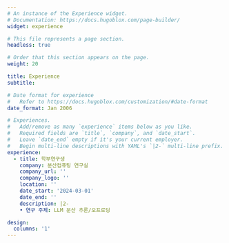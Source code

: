 ```yaml
---
# An instance of the Experience widget.
# Documentation: https://docs.hugoblox.com/page-builder/
widget: experience

# This file represents a page section.
headless: true

# Order that this section appears on the page.
weight: 20

title: Experience
subtitle:

# Date format for experience
#   Refer to https://docs.hugoblox.com/customization/#date-format
date_format: Jan 2006

# Experiences.
#   Add/remove as many `experience` items below as you like.
#   Required fields are `title`, `company`, and `date_start`.
#   Leave `date_end` empty if it's your current employer.
#   Begin multi-line descriptions with YAML's `|2-` multi-line prefix.
experience:
  - title: 학부연구생
    company: 분산컴퓨팅 연구실
    company_url: ''
    company_logo: ''     
    location: ''         
    date_start: '2024-03-01'
    date_end: ''         
    description: |2-
    • 연구 주제: LLM 분산 추론/오프로딩

design:
  columns: '1'
---
```

